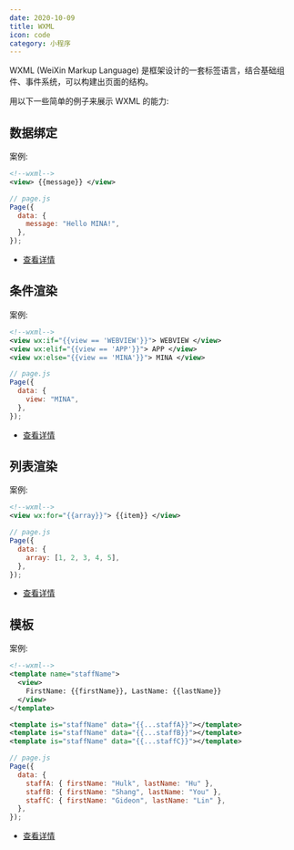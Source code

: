 ```yaml
---
date: 2020-10-09
title: WXML
icon: code
category: 小程序
---
```


WXML (WeiXin Markup Language) 是框架设计的一套标签语言，结合基础组件、事件系统，可以构建出页面的结构。

<!-- more -->

用以下一些简单的例子来展示 WXML 的能力:

## 数据绑定

案例:

```xml
<!--wxml-->
<view> {{message}} </view>
```

```js
// page.js
Page({
  data: {
    message: "Hello MINA!",
  },
});
```

- [查看详情](data-bind.md)

## 条件渲染

案例:

```xml
<!--wxml-->
<view wx:if="{{view == 'WEBVIEW'}}"> WEBVIEW </view>
<view wx:elif="{{view == 'APP'}}"> APP </view>
<view wx:else="{{view == 'MINA'}}"> MINA </view>
```

```js
// page.js
Page({
  data: {
    view: "MINA",
  },
});
```

- [查看详情](condition-render.md)

## 列表渲染

案例:

```xml
<!--wxml-->
<view wx:for="{{array}}"> {{item}} </view>
```

```js
// page.js
Page({
  data: {
    array: [1, 2, 3, 4, 5],
  },
});
```

- [查看详情](list-render.md)

## 模板

案例:

```xml
<!--wxml-->
<template name="staffName">
  <view>
    FirstName: {{firstName}}, LastName: {{lastName}}
  </view>
</template>

<template is="staffName" data="{{...staffA}}"></template>
<template is="staffName" data="{{...staffB}}"></template>
<template is="staffName" data="{{...staffC}}"></template>
```

```js
// page.js
Page({
  data: {
    staffA: { firstName: "Hulk", lastName: "Hu" },
    staffB: { firstName: "Shang", lastName: "You" },
    staffC: { firstName: "Gideon", lastName: "Lin" },
  },
});
```

- [查看详情](template.md)
